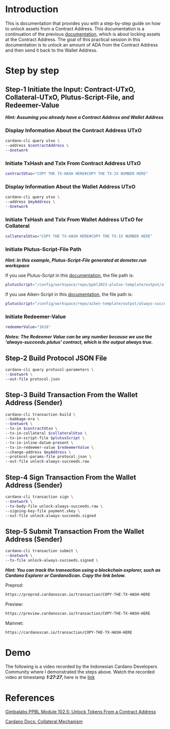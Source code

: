 # Introduction

This is documentation that provides you with a step-by-step guide on how to unlock assets from a Contract Address. This documentation is a continuation of the previous [documentation](https://github.com/ValdryanIvandito/cardano-lock-unlocking-assets-guide/blob/main/lock-assets-at-contract-address-eng.md), which is about locking assets at the Contract Address. The goal of this practical session in this documentation is to unlock an amount of ADA from the Contract Address and then send it back to the Wallet Address.

# Step by step

## Step-1 Initiate the Input: Contract-UTxO, Collateral-UTxO, Plutus-Script-File, and Redeemer-Value

**_Hint: Assuming you already have a Contract Address and Wallet Address_**

### Display Information About the Contract Address UTxO

```bash
cardano-cli query utxo \
--address $contractAddress \
--$network
```

### Initiate TxHash and TxIx From Contract Address UTxO

```bash
contractUtxo="COPY THE TX-HASH HERE#COPY THE TX-IX NUMBER HERE"
```

### Display Information About the Wallet Address UTxO

```bash
cardano-cli query utxo \
--address $myAddress \
--$network
```

### Initiate TxHash and TxIx From Wallet Address UTxO for Collateral

```bash
collateralUtxo="COPY THE TX-HASH HERE#COPY THE TX-IX NUMBER HERE"
```

### Initiate Plutus-Script-File Path

**_Hint: In this example, Plutus-Script-File generated at demeter.run workspace_**

If you use Plutus-Script in this [documentation](https://github.com/ValdryanIvandito/cardano-script-compiling-guide/blob/main/compiling-plutustx-script-eng.md), the file path is:

```bash
plutusScript="/config/workspace/repo/ppbl2023-plutus-template/output/always-succeeds.plutus"
```

If you use Aiken-Script in this [documentation](https://github.com/ValdryanIvandito/cardano-script-compiling-guide/blob/main/compiling-aiken-script-eng.md), the file path is:

```bash
plutusScript="/config/workspace/repo/aiken-template/output/always-succeeds.plutus"
```

### Initiate Redeemer-Value

```bash
redeemerValue="1618"
```

**_Notes: The Redeemer Value can be any number because we use the 'always-succeeds.plutus' contract, which is the output always true._**

## Step-2 Build Protocol JSON File

```bash
cardano-cli query protocol-parameters \
--$network \
--out-file protocol.json
```

## Step-3 Build Transaction From the Wallet Address (Sender)

```bash
cardano-cli transaction build \
--babbage-era \
--$network \
--tx-in $contractUtxo \
--tx-in-collateral $collateralUtxo \
--tx-in-script-file $plutusScript \
--tx-in-inline-datum-present \
--tx-in-redeemer-value $redeemerValue \
--change-address $myAddress \
--protocol-params-file protocol.json \
--out-file unlock-always-succeeds.raw
```

## Step-4 Sign Transaction From the Wallet Address (Sender)

```bash
cardano-cli transaction sign \
--$network \
--tx-body-file unlock-always-succeeds.raw \
--signing-key-file payment.skey \
--out-file unlock-always-succeeds.signed
```

## Step-5 Submit Transaction From the Wallet Address (Sender)

```bash
cardano-cli transaction submit \
--$network \
--tx-file unlock-always-succeeds.signed \
```

**_Hint: You can track the transaction using a blockchain explorer, such as Cardano Explorer or CardanoScan. Copy the link below._**

Preprod:

```bash
https://preprod.cardanoscan.io/transaction/COPY-THE-TX-HASH-HERE
```

Preview:

```bash
https://preview.cardanoscan.io/transaction/COPY-THE-TX-HASH-HERE
```

Mainnet:

```bash
https://cardanoscan.io/transaction/COPY-THE-TX-HASH-HERE
```

# Demo

The following is a video recorded by the Indonesian Cardano Developers Community where I demonstrated the steps above. Watch the recorded video at timestamp **_1:27:27_**, here is the [link](https://youtu.be/03hXLZ_07N0?list=PLUj8499OocHiL8gXPv8wMlLW-zIcyYdrQ)

# References

[Gimbalabs PPBL Module 102.5: Unlock Tokens From a Contract Address](https://plutuspbl.io/modules/102/1025)

[Cardano Docs: Collateral Mechanism](https://docs.cardano.org/smart-contracts/plutus/collateral-mechanism/)
